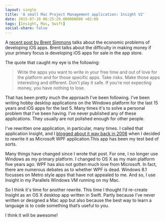```yaml
---
layout: single
title: 'A small Mac Project Management application: Insight V2'
date: 2015-07-10 06:25:29.000000000 +02:00
tags: [Insight, Mac, Swift]
social-share: false
---
```


A [recent post by Brent Simmons](http://inessential.com/2015/06/30/love) talks about the economic problems of developing iOS apps. Brent talks about the difficulty in making money if your primary focus is developing iOS apps for sale in the app store.

The quote that caught my eye is the following:

>Write the apps you want to write in your free time and out of love for the platform and for those specific apps. Take risks. Make those apps interesting and different. Don’t play it safe. If you’re not expecting money, you have nothing to lose.

That has been pretty much the approach I’ve been following. I’ve been writing hobby desktop applications on the Windows platform for the last 15 years and iOS apps for the last 5. Many times it's to solve a personal problem that I’ve been having. I’ve never published any of these applications. They usually are not polished enough for other people.

I've rewritten one application, in particular, many times. I called that application Insight, and I [blogged about it way back in 2008](2010-01-07-a-small-wpf-project-management-application.md) when I decided to rewrite it as Microsoft WPF application.This app has been my test bed of sorts.

Many things have changed since I wrote that post. For one, I no longer use Windows as my primary platform. I changed to OS X as my main platform five years ago. WPF has also not gotten much love from Microsoft. In fact, there are numerous debates as to whether WPF is dead. Windows 8.1 focusses on Metro style apps that have not appealed to me. And so, I use Insight in my Parallels Windows VM running on my Mac.

So I think it's time for another rewrite. This time I thought I’d re-create Insight as an OS X desktop app written in Swift. Partly because I’ve never written or designed a Mac app but also because the best way to learn a language is to code something that’s useful to you.

I think it will be awesome!


